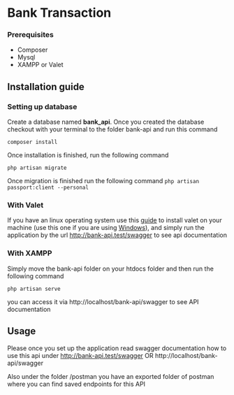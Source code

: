 # Bank Transaction

### Prerequisites
  - Composer
  - Mysql
  - XAMPP or Valet



## Installation guide

### Setting up database
  Create a database named **bank_api**. Once you created the database checkout with your terminal to the folder bank-api and run this command

`composer install`

Once installation is finished, run the following command

`php artisan migrate`

Once migration is finished run the following command
`php artisan passport:client --personal`

### With Valet
  If you have an linux operating system use this [guide](https://laravel.com/docs/5.7/valet "guide") to install valet on your machine (use this one if you are using [Windows](https://github.com/cretueusebiu/valet-windows "Windows")), and simply run the application by the url
  http://bank-api.test/swagger to see api documentation
 
  
### With XAMPP
  Simply move the bank-api folder on your htdocs folder and then run the following command 
  
  `php artisan serve`
  
  you can access it via http://localhost/bank-api/swagger to see API documentation
  
##   Usage
  Please once you set up the application read swagger documentation how to use this api under http://bank-api.test/swagger OR http://localhost/bank-api/swagger
  
  Also under the folder /postman you have an exported folder of postman where you can find saved endpoints for this API
